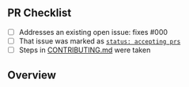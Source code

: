 <!-- 👋 Hi, thanks for sending a PR to SquiggleConf2025! 💖.
Please fill out all fields below and make sure each item is true and [x] checked.
Otherwise we may not be able to review your PR. -->

## PR Checklist

- [ ] Addresses an existing open issue: fixes #000
- [ ] That issue was marked as [`status: accepting prs`](https://github.com/SquiggleTools/SquiggleConf2025/issues?q=is%3Aopen+is%3Aissue+label%3A%22status%3A+accepting+prs%22)
- [ ] Steps in [CONTRIBUTING.md](https://github.com/SquiggleTools/SquiggleConf2025/blob/main/.github/CONTRIBUTING.md) were taken

## Overview

<!-- Description of what is changed and how the code change does that. -->
